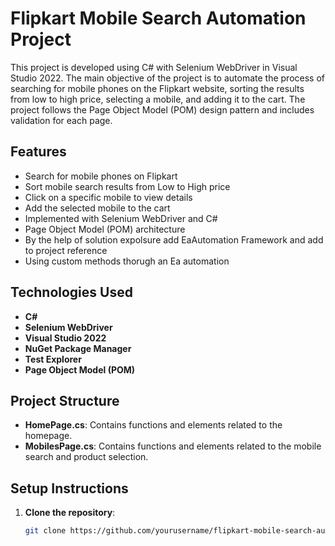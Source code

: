 # Flipkart Mobile Search Automation Project

This project is developed using C# with Selenium WebDriver in Visual Studio 2022. The main objective of the project is to automate the process of searching for mobile phones on the Flipkart website, sorting the results from low to high price, selecting a mobile, and adding it to the cart. The project follows the Page Object Model (POM) design pattern and includes validation for each page.

## Features
- Search for mobile phones on Flipkart
- Sort mobile search results from Low to High price
- Click on a specific mobile to view details
- Add the selected mobile to the cart
- Implemented with Selenium WebDriver and C#
- Page Object Model (POM) architecture
- By the help of solution expolsure add EaAutomation Framework and add to project reference
- Using custom methods thorugh an Ea automation

## Technologies Used
- **C#**
- **Selenium WebDriver**
- **Visual Studio 2022**
- **NuGet Package Manager**
- **Test Explorer**
- **Page Object Model (POM)**

## Project Structure
- **HomePage.cs**: Contains functions and elements related to the homepage.
- **MobilesPage.cs**: Contains functions and elements related to the mobile search and product selection.
## Setup Instructions

1. **Clone the repository**:
   ```bash
   git clone https://github.com/yourusername/flipkart-mobile-search-automation.git

